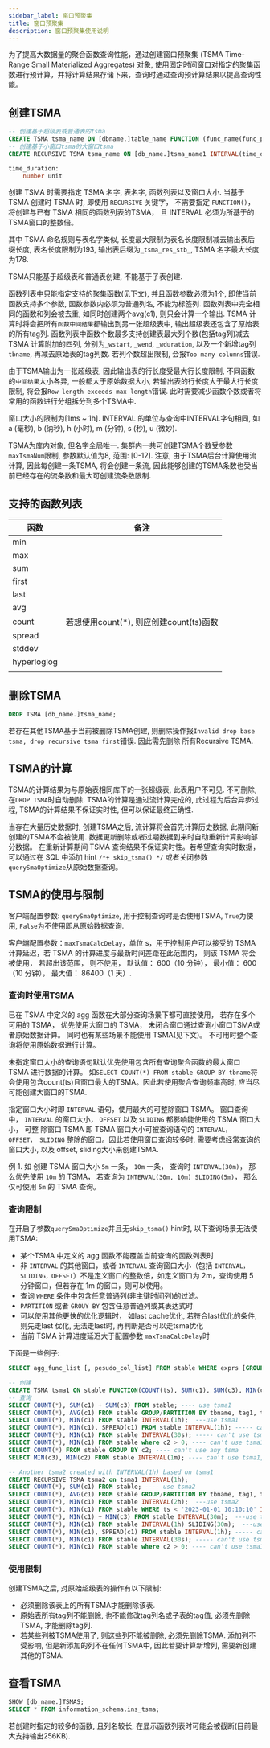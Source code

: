 ```yaml
---
sidebar_label: 窗口预聚集
title: 窗口预聚集
description: 窗口预聚集使用说明
---
```


为了提高大数据量的聚合函数查询性能，通过创建窗口预聚集 (TSMA Time-Range Small Materialized Aggregates) 对象, 使用固定时间窗口对指定的聚集函数进行预计算，并将计算结果存储下来，查询时通过查询预计算结果以提高查询性能。

## 创建TSMA

```sql
-- 创建基于超级表或普通表的tsma
CREATE TSMA tsma_name ON [dbname.]table_name FUNCTION (func_name(func_param) [, ...] ) INTERVAL(time_duration);
-- 创建基于小窗口tsma的大窗口tsma
CREATE RECURSIVE TSMA tsma_name ON [db_name.]tsma_name1 INTERVAL(time_duration);

time_duration:
    number unit
```

创建 TSMA 时需要指定 TSMA 名字, 表名字, 函数列表以及窗口大小. 当基于 TSMA 创建时 TSMA 时, 即使用 `RECURSIVE` 关键字， 不需要指定 `FUNCTION()`， 将创建与已有 TSMA 相同的函数列表的TSMA， 且 INTERVAL 必须为所基于的TSMA窗口的整数倍。

其中 TSMA 命名规则与表名字类似, 长度最大限制为表名长度限制减去输出表后缀长度, 表名长度限制为193, 输出表后缀为`_tsma_res_stb_`, TSMA 名字最大长度为178.

TSMA只能基于超级表和普通表创建, 不能基于子表创建.

函数列表中只能指定支持的聚集函数(见下文), 并且函数参数必须为1个, 即使当前函数支持多个参数, 函数参数内必须为普通列名, 不能为标签列. 函数列表中完全相同的函数和列会被去重, 如同时创建两个avg(c1), 则只会计算一个输出. TSMA 计算时将会把所有`函数中间结果`都输出到另一张超级表中, 输出超级表还包含了原始表的所有tag列. 函数列表中函数个数最多支持创建表最大列个数(包括tag列)减去 TSMA 计算附加的四列, 分别为`_wstart`, `_wend`, `_wduration`, 以及一个新增tag列 `tbname`, 再减去原始表的tag列数. 若列个数超出限制, 会报`Too many columns`错误. 

由于TSMA输出为一张超级表, 因此输出表的行长度受最大行长度限制, 不同函数的`中间结果`大小各异, 一般都大于原始数据大小, 若输出表的行长度大于最大行长度限制, 将会报`Row length exceeds max length`错误. 此时需要减少函数个数或者将常用的函数进行分组拆分到多个TSMA中.

窗口大小的限制为[1ms ~ 1h]. INTERVAL 的单位与查询中INTERVAL字句相同, 如 a (毫秒), b (纳秒), h (小时), m (分钟), s (秒), u (微妙).

TSMA为库内对象, 但名字全局唯一. 集群内一共可创建TSMA个数受参数`maxTsmaNum`限制, 参数默认值为8, 范围: [0-12]. 注意, 由于TSMA后台计算使用流计算, 因此每创建一条TSMA, 将会创建一条流, 因此能够创建的TSMA条数也受当前已经存在的流条数和最大可创建流条数限制.

## 支持的函数列表
| 函数|  备注 |
|---|---|
|min||
|max||
|sum||
|first||
|last||
|avg||
|count| 若想使用count(*), 则应创建count(ts)函数|
|spread||
|stddev||
|hyperloglog||
|||

## 删除TSMA
```sql
DROP TSMA [db_name.]tsma_name;
```
若存在其他TSMA基于当前被删除TSMA创建, 则删除操作报`Invalid drop base tsma, drop recursive tsma first`错误. 因此需先删除 所有Recursive TSMA.

## TSMA的计算
TSMA的计算结果为与原始表相同库下的一张超级表, 此表用户不可见. 不可删除, 在`DROP TSMA`时自动删除. TSMA的计算是通过流计算完成的, 此过程为后台异步过程, TSMA的计算结果不保证实时性, 但可以保证最终正确性.

当存在大量历史数据时, 创建TSMA之后, 流计算将会首先计算历史数据, 此期间新创建的TSMA不会被使用. 数据更新删除或者过期数据到来时自动重新计算影响部分数据。 在重新计算期间 TSMA 查询结果不保证实时性。若希望查询实时数据， 可以通过在 SQL 中添加 hint `/*+ skip_tsma() */` 或者关闭参数`querySmaOptimize`从原始数据查询。

## TSMA的使用与限制

客户端配置参数: `querySmaOptimize`, 用于控制查询时是否使用TSMA, `True`为使用, `False`为不使用即从原始数据查询.

客户端配置参数：`maxTsmaCalcDelay`，单位 s，用于控制用户可以接受的 TSMA 计算延迟，若 TSMA 的计算进度与最新时间差距在此范围内， 则该 TSMA 将会被使用， 若超出该范围， 则不使用， 默认值： 600（10 分钟）， 最小值： 600（10 分钟）， 最大值： 86400（1 天）.

### 查询时使用TSMA

已在 TSMA 中定义的 agg 函数在大部分查询场景下都可直接使用， 若存在多个可用的 TSMA， 优先使用大窗口的 TSMA， 未闭合窗口通过查询小窗口TSMA或者原始数据计算。 同时也有某些场景不能使用 TSMA(见下文)。 不可用时整个查询将使用原始数据进行计算。 

未指定窗口大小的查询语句默认优先使用包含所有查询聚合函数的最大窗口 TSMA 进行数据的计算。 如`SELECT COUNT(*) FROM stable GROUP BY tbname`将会使用包含count(ts)且窗口最大的TSMA。因此若使用聚合查询频率高时, 应当尽可能创建大窗口的TSMA.

指定窗口大小时即 `INTERVAL` 语句，使用最大的可整除窗口 TSMA。 窗口查询中， `INTERVAL` 的窗口大小， `OFFSET` 以及 `SLIDING` 都影响能使用的 TSMA 窗口大小， 可整 除窗口 TSMA 即 TSMA 窗口大小可被查询语句的 `INTERVAL， OFFSET， SLIDING` 整除的窗口。因此若使用窗口查询较多时, 需要考虑经常查询的窗口大小, 以及 offset, sliding大小来创建TSMA.

例 1. 如 创建 TSMA 窗口大小 `5m` 一条， `10m` 一条， 查询时 `INTERVAL(30m)`， 那么优先使用 `10m` 的 TSMA， 若查询为 `INTERVAL(30m, 10m) SLIDING(5m)`， 那么仅可使用 `5m` 的 TSMA 查询。


### 查询限制

在开启了参数`querySmaOptimize`并且无`skip_tsma()` hint时, 以下查询场景无法使用TSMA:

- 某个TSMA 中定义的 agg 函数不能覆盖当前查询的函数列表时
- 非 `INTERVAL` 的其他窗口，或者 `INTERVAL` 查询窗口大小（包括 `INTERVAL，SLIDING，OFFSET`）不是定义窗口的整数倍，如定义窗口为 2m，查询使用 5 分钟窗口，但若存在 1m 的窗口，则可以使用。
- 查询 `WHERE` 条件中包含任意普通列(非主键时间列)的过滤。
- `PARTITION` 或者 `GROUY BY` 包含任意普通列或其表达式时
- 可以使用其他更快的优化逻辑时， 如last cache优化, 若符合last优化的条件, 则先走last 优化, 无法走last时, 再判断是否可以走tsma优化
- 当前 TSMA 计算进度延迟大于配置参数 `maxTsmaCalcDelay`时

下面是一些例子:

```sql
SELECT agg_func_list [, pesudo_col_list] FROM stable WHERE exprs [GROUP/PARTITION BY [tbname] [, tag_list]] [HAVING ...] [INTERVAL(time_duration, offset) SLIDING(duration)]...;

-- 创建
CREATE TSMA tsma1 ON stable FUNCTION(COUNT(ts), SUM(c1), SUM(c3), MIN(c1), MIN(c3), AVG(c1)) INTERVAL(1m);
-- 查询
SELECT COUNT(*), SUM(c1) + SUM(c3) FROM stable; ---- use tsma1
SELECT COUNT(*), AVG(c1) FROM stable GROUP/PARTITION BY tbname, tag1, tag2;  --- use tsma1
SELECT COUNT(*), MIN(c1) FROM stable INTERVAL(1h);  ---use tsma1
SELECT COUNT(*), MIN(c1), SPREAD(c1) FROM stable INTERVAL(1h); ----- can't use, spread func not defined, although SPREAD can be calculated by MIN and MAX which are defined.
SELECT COUNT(*), MIN(c1) FROM stable INTERVAL(30s); ----- can't use tsma1, time_duration not fit. Normally, query_time_duration should be multple of create_duration.
SELECT COUNT(*), MIN(c1) FROM stable where c2 > 0; ---- can't use tsma1, can't do c2 filtering
SELECT COUNT(*) FROM stable GROUP BY c2; ---- can't use any tsma
SELECT MIN(c3), MIN(c2) FROM stable INTERVAL(1m); ---- can't use tsma1, c2 is not defined in tsma1.

-- Another tsma2 created with INTERVAL(1h) based on tsma1
CREATE RECURSIVE TSMA tsma2 on tsma1 INTERVAL(1h);
SELECT COUNT(*), SUM(c1) FROM stable; ---- use tsma2
SELECT COUNT(*), AVG(c1) FROM stable GROUP/PARTITION BY tbname, tag1, tag2;  --- use tsma2
SELECT COUNT(*), MIN(c1) FROM stable INTERVAL(2h);  ---use tsma2
SELECT COUNT(*), MIN(c1) FROM stable WHERE ts < '2023-01-01 10:10:10' INTERVAL(30m); --use tsma1
SELECT COUNT(*), MIN(c1) + MIN(c3) FROM stable INTERVAL(30m);  ---use tsma1
SELECT COUNT(*), MIN(c1) FROM stable INTERVAL(1h) SLIDING(30m);  ---use tsma1
SELECT COUNT(*), MIN(c1), SPREAD(c1) FROM stable INTERVAL(1h); ----- can't use tsma1 or tsma2, spread func not defined
SELECT COUNT(*), MIN(c1) FROM stable INTERVAL(30s); ----- can't use tsma1 or tsma2, time_duration not fit. Normally, query_time_duration should be multple of create_duration.
SELECT COUNT(*), MIN(c1) FROM stable where c2 > 0; ---- can't use tsma1 or tsam2, can't do c2 filtering
```

### 使用限制

创建TSMA之后, 对原始超级表的操作有以下限制:

- 必须删除该表上的所有TSMA才能删除该表.
- 原始表所有tag列不能删除, 也不能修改tag列名或子表的tag值, 必须先删除TSMA, 才能删除tag列.
- 若某些列被TSMA使用了, 则这些列不能被删除, 必须先删除TSMA. 添加列不受影响, 但是新添加的列不在任何TSMA中, 因此若要计算新增列, 需要新创建其他的TSMA.

## 查看TSMA
```sql
SHOW [db_name.]TSMAS;
SELECT * FROM information_schema.ins_tsma;
```
若创建时指定的较多的函数, 且列名较长, 在显示函数列表时可能会被截断(目前最大支持输出256KB).